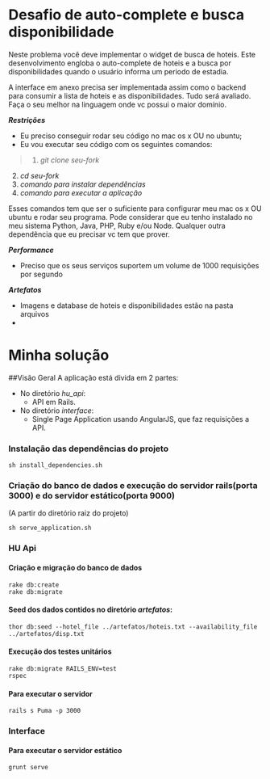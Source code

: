 # Desafio de auto-complete e busca disponibilidade

Neste problema você deve implementar o widget de busca de hoteis. Este desenvolvimento engloba o auto-complete de hoteis e a busca por disponibilidades quando o usuário informa um periodo de estadia. 

A interface em anexo precisa ser implementada assim como o backend para consumir a lista de hoteis e as disponibilidades. Tudo será avaliado. Faça o seu melhor na linguagem onde vc possui o maior domínio.

***Restrições***
* Eu preciso conseguir rodar seu código no mac os x OU no ubuntu;
* Eu vou executar seu código com os seguintes comandos:

>1. *git clone seu-fork*
2. *cd seu-fork*
3. *comando para instalar dependências*
4. *comando para executar a aplicação*

Esses comandos tem que ser o suficiente para configurar meu mac os x OU ubuntu e rodar seu programa. Pode considerar que eu tenho instalado no meu sistema Python, Java, PHP, Ruby e/ou Node. Qualquer outra dependência que eu precisar vc tem que prover.

***Performance***
* Preciso que os seus serviços suportem um volume de 1000 requisições por segundo

***Artefatos***
* Imagens e database de hoteis e disponibilidades estão na pasta arquivos
*

# Minha solução

##Visão Geral
A aplicação está divida em 2 partes:

* No diretório *hu_api*:
  * API em Rails. 
* No diretório *interface*:
  * Single Page Application usando AngularJS, que faz requisições a API.

### Instalação das dependências do projeto 

``` shell
sh install_dependencies.sh
```

### Criação do banco de dados e execução do servidor rails(porta 3000) e do servidor estático(porta 9000)
(A partir do diretório raiz do projeto)
``` shell
sh serve_application.sh
```

### HU Api

#### Criação e migração do banco de dados
``` shell
rake db:create
rake db:migrate
```

#### Seed dos dados contidos no diretório *artefatos*:
``` shell
thor db:seed --hotel_file ../artefatos/hoteis.txt --availability_file ../artefatos/disp.txt
```

#### Execução dos testes unitários
``` shell
rake db:migrate RAILS_ENV=test
rspec
```

#### Para executar o servidor
```shell
rails s Puma -p 3000
```

### Interface

#### Para executar o servidor estático
```shell
grunt serve
```


